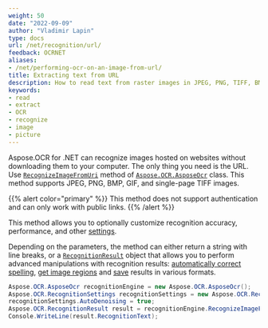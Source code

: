 ```yaml
---
weight: 50
date: "2022-09-09"
author: "Vladimir Lapin"
type: docs
url: /net/recognition/url/
feedback: OCRNET
aliases:
- /net/performing-ocr-on-an-image-from-url/
title: Extracting text from URL
description: How to read text from raster images in JPEG, PNG, TIFF, BMP, and GIF formats provided by web links.
keywords:
- read
- extract
- OCR
- recognize
- image
- picture
---
```


Aspose.OCR for .NET can recognize images hosted on websites without downloading them to your computer. The only thing you need is the URL. Use [`RecognizeImageFromUri`](https://reference.aspose.com/ocr/net/aspose.ocr/asposeocr/recognizeimagefromuri/) method of [`Aspose.OCR.AsposeOcr`](https://reference.aspose.com/ocr/net/aspose.ocr/asposeocr/) class. This method supports JPEG, PNG, BMP, GIF, and single-page TIFF images.

{{% alert color="primary" %}}
This method does not support authentication and can only work with public links.
{{% /alert %}}

This method allows you to optionally customize recognition accuracy, performance, and other [settings](/ocr/net/recognition-settings-image/).

Depending on the parameters, the method can either return a string with line breaks, or a [`RecognitionResult`](https://reference.aspose.com/ocr/net/aspose.ocr/recognitionresult/) object that allows you to perform advanced manipulations with recognition results: [automatically correct spelling](/ocr/net/spelling/), [get image regions](/ocr/net/image-regions-extract/) and [save](/ocr/net/save/) results in various formats.

```csharp
Aspose.OCR.AsposeOcr recognitionEngine = new Aspose.OCR.AsposeOcr();
Aspose.OCR.RecognitionSettings recognitionSettings = new Aspose.OCR.RecognitionSettings();
recognitionSettings.AutoDenoising = true;
Aspose.OCR.RecognitionResult result = recognitionEngine.RecognizeImageFromUri("https://upload.wikimedia.org/wikipedia/commons/e/e4/Biggle_horse_book_%28Page_45%29_BHL23865068.jpg", recognitionSettings);
Console.WriteLine(result.RecognitionText);
```
